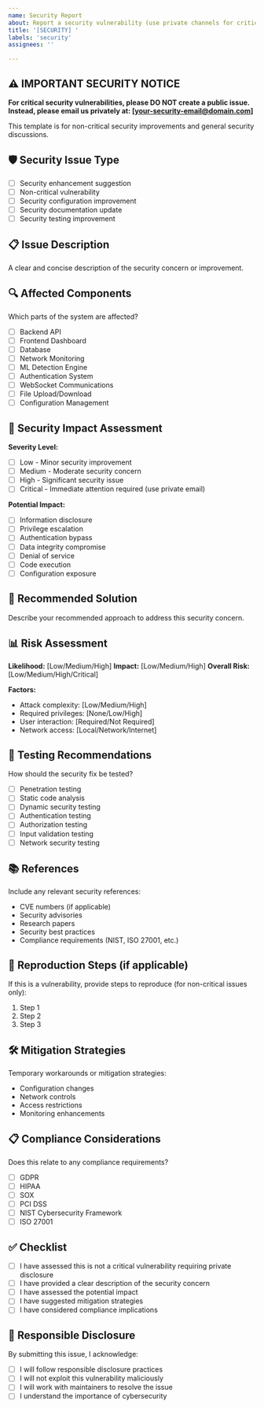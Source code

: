```yaml
---
name: Security Report
about: Report a security vulnerability (use private channels for critical issues)
title: '[SECURITY] '
labels: 'security'
assignees: ''

---
```


## ⚠️ IMPORTANT SECURITY NOTICE
**For critical security vulnerabilities, please DO NOT create a public issue.**
**Instead, please email us privately at: [your-security-email@domain.com]**

This template is for non-critical security improvements and general security discussions.

## 🛡️ Security Issue Type
- [ ] Security enhancement suggestion
- [ ] Non-critical vulnerability
- [ ] Security configuration improvement
- [ ] Security documentation update
- [ ] Security testing improvement

## 📋 Issue Description
A clear and concise description of the security concern or improvement.

## 🔍 Affected Components
Which parts of the system are affected?
- [ ] Backend API
- [ ] Frontend Dashboard
- [ ] Database
- [ ] Network Monitoring
- [ ] ML Detection Engine
- [ ] Authentication System
- [ ] WebSocket Communications
- [ ] File Upload/Download
- [ ] Configuration Management

## 🎯 Security Impact Assessment
**Severity Level:**
- [ ] Low - Minor security improvement
- [ ] Medium - Moderate security concern
- [ ] High - Significant security issue
- [ ] Critical - Immediate attention required (use private email)

**Potential Impact:**
- [ ] Information disclosure
- [ ] Privilege escalation
- [ ] Authentication bypass
- [ ] Data integrity compromise
- [ ] Denial of service
- [ ] Code execution
- [ ] Configuration exposure

## 🔧 Recommended Solution
Describe your recommended approach to address this security concern.

## 📊 Risk Assessment
**Likelihood:** [Low/Medium/High]
**Impact:** [Low/Medium/High]
**Overall Risk:** [Low/Medium/High/Critical]

**Factors:**
- Attack complexity: [Low/Medium/High]
- Required privileges: [None/Low/High]
- User interaction: [Required/Not Required]
- Network access: [Local/Network/Internet]

## 🧪 Testing Recommendations
How should the security fix be tested?
- [ ] Penetration testing
- [ ] Static code analysis
- [ ] Dynamic security testing
- [ ] Authentication testing
- [ ] Authorization testing
- [ ] Input validation testing
- [ ] Network security testing

## 📚 References
Include any relevant security references:
- CVE numbers (if applicable)
- Security advisories
- Research papers
- Security best practices
- Compliance requirements (NIST, ISO 27001, etc.)

## 🔄 Reproduction Steps (if applicable)
If this is a vulnerability, provide steps to reproduce (for non-critical issues only):
1. Step 1
2. Step 2
3. Step 3

## 🛠️ Mitigation Strategies
Temporary workarounds or mitigation strategies:
- Configuration changes
- Network controls
- Access restrictions
- Monitoring enhancements

## 📋 Compliance Considerations
Does this relate to any compliance requirements?
- [ ] GDPR
- [ ] HIPAA
- [ ] SOX
- [ ] PCI DSS
- [ ] NIST Cybersecurity Framework
- [ ] ISO 27001

## ✅ Checklist
- [ ] I have assessed this is not a critical vulnerability requiring private disclosure
- [ ] I have provided a clear description of the security concern
- [ ] I have assessed the potential impact
- [ ] I have suggested mitigation strategies
- [ ] I have considered compliance implications

## 🤝 Responsible Disclosure
By submitting this issue, I acknowledge:
- [ ] I will follow responsible disclosure practices
- [ ] I will not exploit this vulnerability maliciously
- [ ] I will work with maintainers to resolve the issue
- [ ] I understand the importance of cybersecurity
